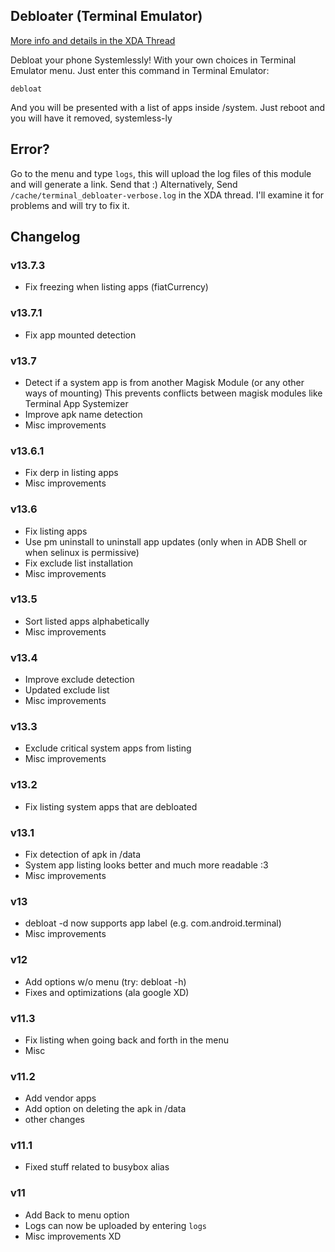 ## Debloater (Terminal Emulator)
[More info and details in the XDA Thread](https://forum.xda-developers.com/apps/magisk/module-terminal-debloater-debloat-t3584163)

 Debloat your phone Systemlessly!
 With your own choices in Terminal Emulator menu.
 Just enter this command in Terminal Emulator:

	debloat
	
 And you will be presented with a list of apps inside /system.
 Just reboot and you will have it removed, systemless-ly
 
## Error?
 Go to the menu and type `logs`, this will upload the log files of this module and will generate a link. Send that :)
 Alternatively, Send `/cache/terminal_debloater-verbose.log` in the XDA thread. I'll examine it for problems and will try to fix it.

## Changelog

### v13.7.3
* Fix freezing when listing apps (fiatCurrency)
### v13.7.1
* Fix app mounted detection
### v13.7
* Detect if a system app is from another Magisk Module (or any other ways of mounting)
  This prevents conflicts between magisk modules like Terminal App Systemizer
* Improve apk name detection
* Misc improvements
### v13.6.1
* Fix derp in listing apps
* Misc improvements
### v13.6
* Fix listing apps
* Use pm uninstall to uninstall app updates (only when in ADB Shell or when selinux is permissive)
* Fix exclude list installation
* Misc improvements
### v13.5
* Sort listed apps alphabetically
* Misc improvements
### v13.4
* Improve exclude detection
* Updated exclude list
* Misc improvements
### v13.3
* Exclude critical system apps from listing
* Misc improvements
### v13.2
* Fix listing system apps that are debloated
### v13.1
* Fix detection of apk in /data
* System app listing looks better and much more readable :3
* Misc improvements
### v13
* debloat -d now supports app label (e.g. com.android.terminal)
* Misc improvements
### v12
* Add options w/o menu (try: debloat -h)
* Fixes and optimizations (ala google XD)
### v11.3
* Fix listing when going back and forth in the menu
* Misc
### v11.2
* Add vendor apps
* Add option on deleting the apk in /data
* other changes
### v11.1
* Fixed stuff related to busybox alias
### v11
* Add Back to menu option
* Logs can now be uploaded by entering `logs`
* Misc improvements XD
